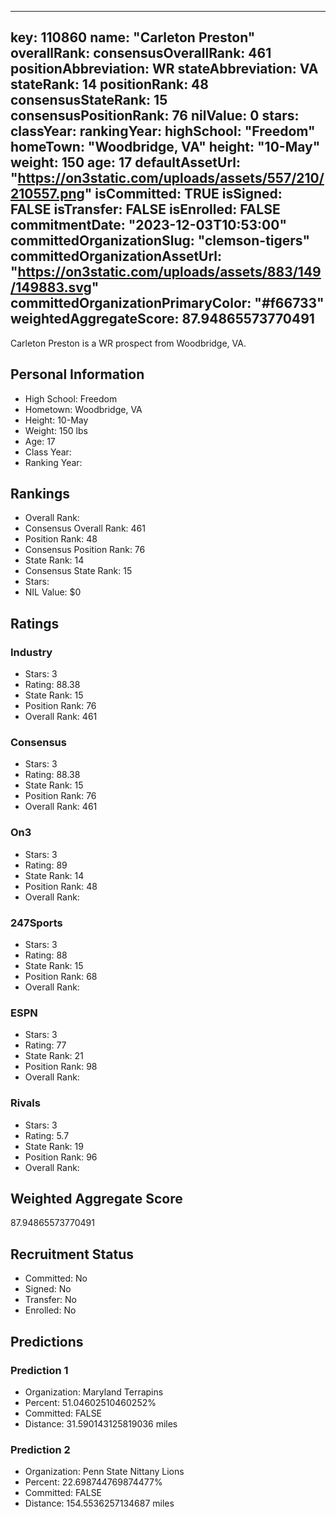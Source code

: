 ---
  key: 110860
  name: "Carleton Preston"
  overallRank: 
  consensusOverallRank: 461
  positionAbbreviation: WR
  stateAbbreviation: VA
  stateRank: 14
  positionRank: 48
  consensusStateRank: 15
  consensusPositionRank: 76
  nilValue: 0
  stars: 
  classYear: 
  rankingYear: 
  highSchool: "Freedom"
  homeTown: "Woodbridge, VA"
  height: "10-May"
  weight: 150
  age: 17
  defaultAssetUrl: "https://on3static.com/uploads/assets/557/210/210557.png"
  isCommitted: TRUE
  isSigned: FALSE
  isTransfer: FALSE
  isEnrolled: FALSE
  commitmentDate: "2023-12-03T10:53:00"
  committedOrganizationSlug: "clemson-tigers"
  committedOrganizationAssetUrl: "https://on3static.com/uploads/assets/883/149/149883.svg"
  committedOrganizationPrimaryColor: "#f66733"
  weightedAggregateScore: 87.94865573770491
  ---
  
  Carleton Preston is a WR prospect from Woodbridge, VA.
  
  ## Personal Information
  - High School: Freedom
  - Hometown: Woodbridge, VA
  - Height: 10-May
  - Weight: 150 lbs
  - Age: 17
  - Class Year: 
  - Ranking Year: 
  
  ## Rankings
  - Overall Rank: 
  - Consensus Overall Rank: 461
  - Position Rank: 48
  - Consensus Position Rank: 76
  - State Rank: 14
  - Consensus State Rank: 15
  - Stars: 
  - NIL Value: $0
  
  ## Ratings
  
  ### Industry
  - Stars: 3
  - Rating: 88.38
  - State Rank: 15
  - Position Rank: 76
  - Overall Rank: 461
  
  ### Consensus
  - Stars: 3
  - Rating: 88.38
  - State Rank: 15
  - Position Rank: 76
  - Overall Rank: 461
  
  ### On3
  - Stars: 3
  - Rating: 89
  - State Rank: 14
  - Position Rank: 48
  - Overall Rank: 
  
  ### 247Sports
  - Stars: 3
  - Rating: 88
  - State Rank: 15
  - Position Rank: 68
  - Overall Rank: 
  
  ### ESPN
  - Stars: 3
  - Rating: 77
  - State Rank: 21
  - Position Rank: 98
  - Overall Rank: 
  
  ### Rivals
  - Stars: 3
  - Rating: 5.7
  - State Rank: 19
  - Position Rank: 96
  - Overall Rank: 
  
  ## Weighted Aggregate Score
  87.94865573770491
  
  ## Recruitment Status
  - Committed: No
  - Signed: No
  - Transfer: No
  - Enrolled: No
  
  
  
  ## Predictions
  
  ### Prediction 1
  - Organization: Maryland Terrapins
  - Percent: 51.04602510460252%
  - Committed: FALSE
  - Distance: 31.590143125819036 miles
  
  ### Prediction 2
  - Organization: Penn State Nittany Lions
  - Percent: 22.698744769874477%
  - Committed: FALSE
  - Distance: 154.5536257134687 miles
  